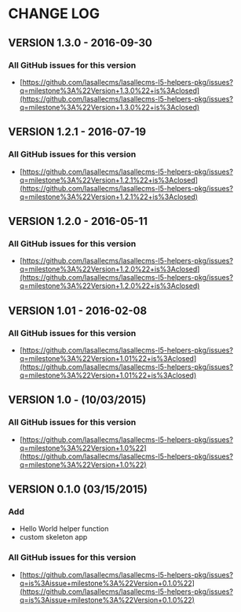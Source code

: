 # CHANGE LOG

## VERSION 1.3.0 - 2016-09-30

### All GitHub issues for this version
* [https://github.com/lasallecms/lasallecms-l5-helpers-pkg/issues?q=milestone%3A%22Version+1.3.0%22+is%3Aclosed](https://github.com/lasallecms/lasallecms-l5-helpers-pkg/issues?q=milestone%3A%22Version+1.3.0%22+is%3Aclosed)

## VERSION 1.2.1 - 2016-07-19

### All GitHub issues for this version
* [https://github.com/lasallecms/lasallecms-l5-helpers-pkg/issues?q=milestone%3A%22Version+1.2.1%22+is%3Aclosed](https://github.com/lasallecms/lasallecms-l5-helpers-pkg/issues?q=milestone%3A%22Version+1.2.1%22+is%3Aclosed)

## VERSION 1.2.0 - 2016-05-11

### All GitHub issues for this version
* [https://github.com/lasallecms/lasallecms-l5-helpers-pkg/issues?q=milestone%3A%22Version+1.2.0%22+is%3Aclosed](https://github.com/lasallecms/lasallecms-l5-helpers-pkg/issues?q=milestone%3A%22Version+1.2.0%22+is%3Aclosed)

## VERSION 1.01 - 2016-02-08

### All GitHub issues for this version
* [https://github.com/lasallecms/lasallecms-l5-helpers-pkg/issues?q=milestone%3A%22Version+1.01%22+is%3Aclosed](https://github.com/lasallecms/lasallecms-l5-helpers-pkg/issues?q=milestone%3A%22Version+1.01%22+is%3Aclosed)


## VERSION 1.0 - (10/03/2015)

### All GitHub issues for this version
* [https://github.com/lasallecms/lasallecms-l5-helpers-pkg/issues?q=milestone%3A%22Version+1.0%22](https://github.com/lasallecms/lasallecms-l5-helpers-pkg/issues?q=milestone%3A%22Version+1.0%22)


## VERSION 0.1.0 (03/15/2015)

### Add
* Hello World helper function
* custom skeleton app

### All GitHub issues for this version
* [https://github.com/lasallecms/lasallecms-l5-helpers-pkg/issues?q=is%3Aissue+milestone%3A%22Version+0.1.0%22](https://github.com/lasallecms/lasallecms-l5-helpers-pkg/issues?q=is%3Aissue+milestone%3A%22Version+0.1.0%22)





